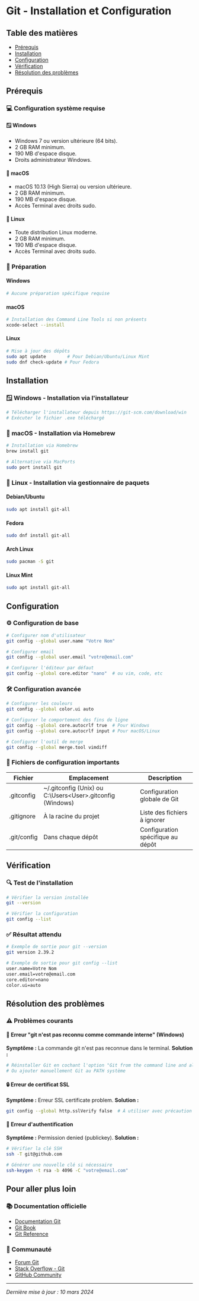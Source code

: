 # Git - Installation et Configuration

## Table des matières
- [Prérequis](#prérequis)
- [Installation](#installation)
- [Configuration](#configuration)
- [Vérification](#vérification)
- [Résolution des problèmes](#résolution-des-problèmes)

## Prérequis

### 💻 Configuration système requise

#### 🪟 Windows
- Windows 7 ou version ultérieure (64 bits).
- 2 GB RAM minimum.
- 190 MB d'espace disque.
- Droits administrateur Windows.

#### 🍎 macOS
- macOS 10.13 (High Sierra) ou version ultérieure.
- 2 GB RAM minimum.
- 190 MB d'espace disque.
- Accès Terminal avec droits sudo.

#### 🐧 Linux
- Toute distribution Linux moderne.
- 2 GB RAM minimum.
- 190 MB d'espace disque.
- Accès Terminal avec droits sudo.

### 🔧 Préparation

#### Windows
```bash
# Aucune préparation spécifique requise
```

#### macOS
```bash
# Installation des Command Line Tools si non présents
xcode-select --install
```

#### Linux
```bash
# Mise à jour des dépôts
sudo apt update        # Pour Debian/Ubuntu/Linux Mint
sudo dnf check-update # Pour Fedora
```

## Installation

### 🪟 Windows - Installation via l'installateur
```bash
# Télécharger l'installateur depuis https://git-scm.com/download/win
# Exécuter le fichier .exe téléchargé
```

### 🍎 macOS - Installation via Homebrew
```bash
# Installation via Homebrew
brew install git

# Alternative via MacPorts
sudo port install git
```

### 🐧 Linux - Installation via gestionnaire de paquets

#### Debian/Ubuntu
```bash
sudo apt install git-all
```

#### Fedora
```bash
sudo dnf install git-all
```

#### Arch Linux
```bash
sudo pacman -S git
```

#### Linux Mint
```bash
sudo apt install git-all
```

## Configuration

### ⚙️ Configuration de base
```bash
# Configurer nom d'utilisateur
git config --global user.name "Votre Nom"

# Configurer email
git config --global user.email "votre@email.com"

# Configurer l'éditeur par défaut
git config --global core.editor "nano"  # ou vim, code, etc
```

### 🛠️ Configuration avancée
```bash
# Configurer les couleurs
git config --global color.ui auto

# Configurer le comportement des fins de ligne
git config --global core.autocrlf true  # Pour Windows
git config --global core.autocrlf input # Pour macOS/Linux

# Configurer l'outil de merge
git config --global merge.tool vimdiff
```

### 📁 Fichiers de configuration importants

| Fichier     | Emplacement                                                 | Description                       |
| ----------- | ----------------------------------------------------------- | --------------------------------- |
| .gitconfig  | ~/.gitconfig (Unix) ou C:\Users\<User>\.gitconfig (Windows) | Configuration globale de Git      |
| .gitignore  | À la racine du projet                                       | Liste des fichiers à ignorer      |
| .git/config | Dans chaque dépôt                                           | Configuration spécifique au dépôt |

## Vérification

### 🔍 Test de l'installation
```bash
# Vérifier la version installée
git --version

# Vérifier la configuration
git config --list
```

### ✅ Résultat attendu
```bash
# Exemple de sortie pour git --version
git version 2.39.2

# Exemple de sortie pour git config --list
user.name=Votre Nom
user.email=votre@email.com
core.editor=nano
color.ui=auto
```

## Résolution des problèmes

### ⚠️ Problèmes courants

#### 🚫 Erreur "git n'est pas reconnu comme commande interne" (Windows)
**Symptôme :** La commande git n'est pas reconnue dans le terminal.
**Solution :**
```bash
# Réinstaller Git en cochant l'option "Git from the command line and also from 3rd-party software"
# Ou ajouter manuellement Git au PATH système
```

#### 🔒 Erreur de certificat SSL
**Symptôme :** Erreur SSL certificate problem.
**Solution :**
```bash
git config --global http.sslVerify false  # À utiliser avec précaution
```

#### 🔑 Erreur d'authentification
**Symptôme :** Permission denied (publickey).
**Solution :**
```bash
# Vérifier la clé SSH
ssh -T git@github.com

# Générer une nouvelle clé si nécessaire
ssh-keygen -t rsa -b 4096 -C "votre@email.com"
```

## Pour aller plus loin

### 📚 Documentation officielle
- [Documentation Git](https://git-scm.com/doc)
- [Git Book](https://git-scm.com/book/fr/v2)
- [Git Reference](https://git-scm.com/docs)

### 👥 Communauté
- [Forum Git](https://git-scm.com/community)
- [Stack Overflow - Git](https://stackoverflow.com/questions/tagged/git)
- [GitHub Community](https://github.community/)

---

_Dernière mise à jour : 10 mars 2024_